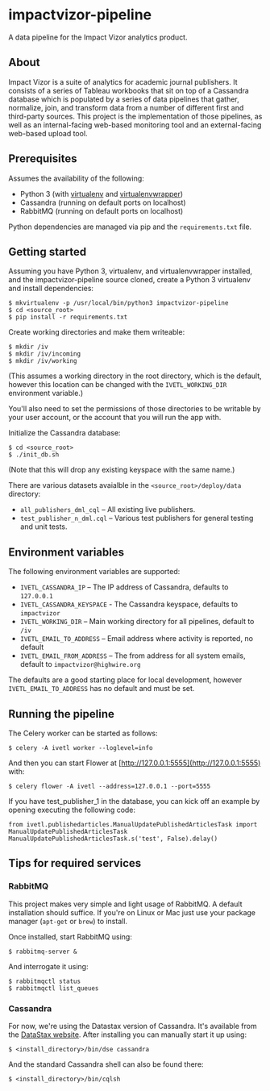 impactvizor-pipeline
====================

A data pipeline for the Impact Vizor analytics product.

About
-----

Impact Vizor is a suite of analytics for academic journal publishers. It consists of a series of Tableau workbooks that
sit on top of a Cassandra database which is populated by a series of data pipelines that gather, normalize, join, and
transform data from a number of different first and third-party sources. This project is the implementation of those
pipelines, as well as an internal-facing web-based monitoring tool and an external-facing web-based upload tool.

Prerequisites
-------------

Assumes the availability of the following:

* Python 3 (with [virtualenv](https://virtualenv.pypa.io) and [virtualenvwrapper](http://virtualenvwrapper.readthedocs.org))
* Cassandra (running on default ports on localhost)
* RabbitMQ (running on default ports on localhost)

Python dependencies are managed via pip and the `requirements.txt` file.

Getting started
---------------

Assuming you have Python 3, virtualenv, and virtualenvwrapper installed, and the impactvizor-pipeline source cloned,
create a Python 3 virtualenv and install dependencies:

	$ mkvirtualenv -p /usr/local/bin/python3 impactvizor-pipeline	
    $ cd <source_root>
	$ pip install -r requirements.txt

Create working directories and make them writeable:

    $ mkdir /iv
    $ mkdir /iv/incoming
    $ mkdir /iv/working

(This assumes a working directory in the root directory, which is the default, however this location can be changed with
the `IVETL_WORKING_DIR` environment variable.)

You'll also need to set the permissions of those directories to be writable by your user account, or the account that
you will run the app with.

Initialize the Cassandra database:

    $ cd <source_root>
    $ ./init_db.sh
    
(Note that this will drop any existing keyspace with the same name.)

There are various datasets avaialble in the `<source_root>/deploy/data` directory:

* `all_publishers_dml_cql` – All existing live publishers.
* `test_publisher_n_dml.cql` – Various test publishers for general testing and unit tests.

Environment variables
---------------------

The following environment variables are supported:

* `IVETL_CASSANDRA_IP` – The IP address of Cassandra, defaults to `127.0.0.1`
* `IVETL_CASSANDRA_KEYSPACE` - The Cassandra keyspace, defaults to `impactvizor`
* `IVETL_WORKING_DIR` – Main working directory for all pipelines, default to `/iv`
* `IVETL_EMAIL_TO_ADDRESS` – Email address where activity is reported, no default
* `IVETL_EMAIL_FROM_ADDRESS` – The from address for all system emails, default to `impactvizor@highwire.org`

The defaults are a good starting place for local development, however `IVETL_EMAIL_TO_ADDRESS` has no default and must
be set.

Running the pipeline
--------------------

The Celery worker can be started as follows:

    $ celery -A ivetl worker --loglevel=info
    
And then you can start Flower at [http://127.0.0.1:5555](http://127.0.0.1:5555) with:

    $ celery flower -A ivetl --address=127.0.0.1 --port=5555
 
If you have test_publisher_1 in the database, you can kick off an example by opening executing the following code:
 
    from ivetl.publishedarticles.ManualUpdatePublishedArticlesTask import ManualUpdatePublishedArticlesTask
    ManualUpdatePublishedArticlesTask.s('test', False).delay()

Tips for required services
--------------------------

### RabbitMQ

This project makes very simple and light usage of RabbitMQ. A default installation should suffice. If you're on Linux or
Mac just use your package manager (`apt-get` or `brew`) to install.

Once installed, start RabbitMQ using:

    $ rabbitmq-server &

And interrogate it using:

    $ rabbitmqctl status
    $ rabbitmqctl list_queues

### Cassandra

For now, we're using the Datastax version of Cassandra. It's available from the
[DataStax website](https://academy.datastax.com/downloads). After installing you can manually start it up using:

    $ <install_directory>/bin/dse cassandra

And the standard Cassandra shell can also be found there:

    $ <install_directory>/bin/cqlsh
